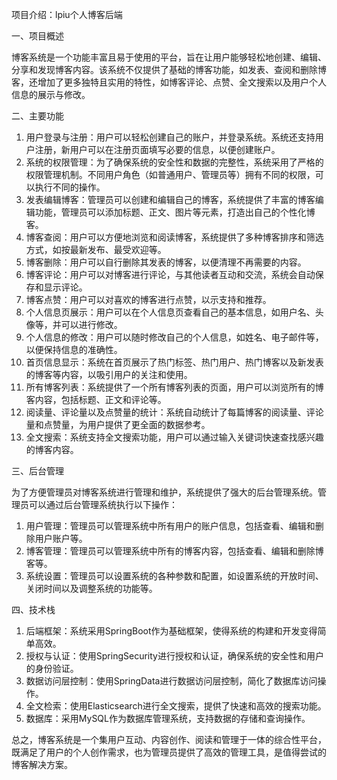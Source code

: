 项目介绍：lpiu个人博客后端

一、项目概述

博客系统是一个功能丰富且易于使用的平台，旨在让用户能够轻松地创建、编辑、分享和发现博客内容。该系统不仅提供了基础的博客功能，如发表、查阅和删除博客，还增加了更多独特且实用的特性，如博客评论、点赞、全文搜索以及用户个人信息的展示与修改。

二、主要功能

1. 用户登录与注册：用户可以轻松创建自己的账户，并登录系统。系统还支持用户注册，新用户可以在注册页面填写必要的信息，以便创建账户。
2. 系统的权限管理：为了确保系统的安全性和数据的完整性，系统采用了严格的权限管理机制。不同用户角色（如普通用户、管理员等）拥有不同的权限，可以执行不同的操作。
3. 发表编辑博客：管理员可以创建和编辑自己的博客，系统提供了丰富的博客编辑功能，管理员可以添加标题、正文、图片等元素，打造出自己的个性化博客。
4. 博客查阅：用户可以方便地浏览和阅读博客，系统提供了多种博客排序和筛选方式，如按最新发布、最受欢迎等。
5. 博客删除：用户可以自行删除其发表的博客，以便清理不再需要的内容。
6. 博客评论：用户可以对博客进行评论，与其他读者互动和交流，系统会自动保存和显示评论。
7. 博客点赞：用户可以对喜欢的博客进行点赞，以示支持和推荐。
8. 个人信息页展示：用户可以在个人信息页查看自己的基本信息，如用户名、头像等，并可以进行修改。
9. 个人信息的修改：用户可以随时修改自己的个人信息，如姓名、电子邮件等，以便保持信息的准确性。
10. 首页信息显示：系统在首页展示了热门标签、热门用户、热门博客以及新发表的博客等内容，以吸引用户的关注和使用。
11. 所有博客列表：系统提供了一个所有博客列表的页面，用户可以浏览所有的博客内容，包括标题、正文和评论等。
12. 阅读量、评论量以及点赞量的统计：系统自动统计了每篇博客的阅读量、评论量和点赞量，为用户提供了更全面的数据参考。
13. 全文搜索：系统支持全文搜索功能，用户可以通过输入关键词快速查找感兴趣的博客内容。

三、后台管理

为了方便管理员对博客系统进行管理和维护，系统提供了强大的后台管理系统。管理员可以通过后台管理系统执行以下操作：

1. 用户管理：管理员可以管理系统中所有用户的账户信息，包括查看、编辑和删除用户账户等。
2. 博客管理：管理员可以管理系统中所有的博客内容，包括查看、编辑和删除博客等。
3. 系统设置：管理员可以设置系统的各种参数和配置，如设置系统的开放时间、关闭时间以及调整系统的功能等。

四、技术栈

1. 后端框架：系统采用SpringBoot作为基础框架，使得系统的构建和开发变得简单高效。
2. 授权与认证：使用SpringSecurity进行授权和认证，确保系统的安全性和用户的身份验证。
3. 数据访问层控制：使用SpringData进行数据访问层控制，简化了数据库访问操作。
4. 全文检索：使用Elasticsearch进行全文搜索，提供了快速和高效的搜索功能。
5. 数据库：采用MySQL作为数据库管理系统，支持数据的存储和查询操作。

总之，博客系统是一个集用户互动、内容创作、阅读和管理于一体的综合性平台，既满足了用户的个人创作需求，也为管理员提供了高效的管理工具，是值得尝试的博客解决方案。
